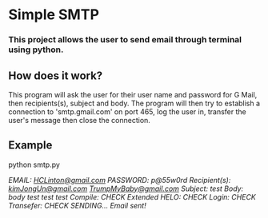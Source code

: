 # Simple SMTP
### This project allows the user to send email through terminal using python.


## How does it work?
This program will ask the user for their user name and password for G Mail, then recipients(s), subject and body. The program will then try to establish a connection to 'smtp.gmail.com' on port 465, log the user in, transfer the user's message then close the connection.



## Example
python smtp.py

  *EMAIL: HCLinton@gmail.com
  PASSWORD: p@55w0rd
  Recipient(s): kimJongUn@gmail.com TrumpMyBaby@gmail.com
  Subject: test
  Body: body test test test
  Compile: CHECK
  Extended HELO: CHECK
  Login: CHECK
  Transefer: CHECK
  SENDING...
  Email sent!*
